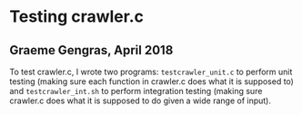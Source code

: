 # Testing crawler.c
## Graeme Gengras, April 2018

To test crawler.c, I wrote two programs: `testcrawler_unit.c` to perform unit testing (making sure each function in crawler.c does what it is supposed to) and `testcrawler_int.sh` to perform integration testing (making sure crawler.c does what it is supposed to do given a wide range of input).
